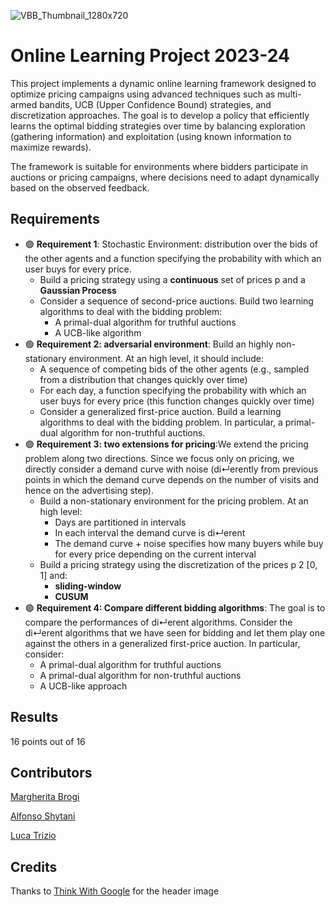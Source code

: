 ![VBB_Thumbnail_1280x720](https://github.com/user-attachments/assets/4e1e22df-85a6-4587-9451-49a7d8bd6d8a)

# Online Learning Project 2023-24
This project implements a dynamic online learning framework designed to optimize pricing campaigns using advanced techniques such as multi-armed bandits, UCB (Upper Confidence Bound) strategies, and discretization approaches. The goal is to develop a policy that efficiently learns the optimal bidding strategies over time by balancing exploration (gathering information) and exploitation (using known information to maximize rewards).

The framework is suitable for environments where bidders participate in auctions or pricing campaigns, where decisions need to adapt dynamically based on the observed feedback.

## Requirements
- 🟢 **Requirement 1**: Stochastic Environment: distribution over the bids of the other agents and a function specifying the probability with which an user buys for every price.
  - Build a pricing strategy using a  **continuous** set of prices p and a **Gaussian Process**
  - Consider a sequence of second-price auctions. Build two learning algorithms to deal
    with the bidding problem:
    - A primal-dual algorithm for truthful auctions
    - A UCB-like algorithm
- 🟢 **Requirement 2: adversarial environment**: Build an highly non-stationary environment. At an high level, it should include:
  - A sequence of competing bids of the other agents (e.g., sampled from a
    distribution that changes quickly over time)
  - For each day, a function specifying the probability with which an user buys for
    every price (this function changes quickly over time)
  - Consider a generalized first-price auction. Build a learning algorithms to deal with
    the bidding problem. In particular, a primal-dual algorithm for non-truthful auctions.
- 🟢 **Requirement 3: two extensions for pricing**:We extend the pricing problem along two directions. Since we focus only on pricing, we directly consider a demand curve with noise (di↵erently from previous points in which the demand curve depends on the number of visits and hence on the advertising step).
  - Build a non-stationary environment for the pricing problem. At an high level:
    - Days are partitioned in intervals
    - In each interval the demand curve is di↵erent
    - The demand curve + noise specifies how many buyers while buy for every price
      depending on the current interval
  - Build a pricing strategy using the discretization of the prices p 2 [0, 1] and:
    - **sliding-window**
    - **CUSUM**
- 🟢 **Requirement 4: Compare different bidding algorithms**: The goal is to compare the performances of di↵erent algorithms.
Consider the di↵erent algorithms that we have seen for bidding and let them play one
against the others in a generalized first-price auction. In particular, consider:
  - A primal-dual algorithm for truthful auctions
  - A primal-dual algorithm for non-truthful auctions
  - A UCB-like approach

## Results
16 points out of 16

## Contributors

[Margherita Brogi](https://github.com/margheritaaa10)

[Alfonso Shytani](https://github.com/AlfiSHY)

[Luca Trizio](https://github.com/lucatrizio)

## Credits
Thanks to [Think With Google]([https://mpost.io/glossary/game-theory/](https://www.google.com/url?sa=i&url=https%3A%2F%2Fwww.thinkwithgoogle.com%2Fintl%2Fen-emea%2Fmarketing-strategies%2Fautomation%2Fbidding-for-value-automation%2F&psig=AOvVaw2RR7UhwSc6YvArzMFf5M-3&ust=1728465212320000&source=images&cd=vfe&opi=89978449&ved=0CBcQjhxqFwoTCICW_Yme_ogDFQAAAAAdAAAAABAE)) for the header image
